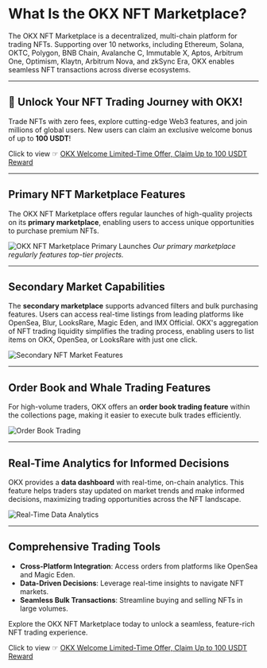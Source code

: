 # What Is the OKX NFT Marketplace?

The OKX NFT Marketplace is a decentralized, multi-chain platform for trading NFTs. Supporting over 10 networks, including Ethereum, Solana, OKTC, Polygon, BNB Chain, Avalanche C, Immutable X, Aptos, Arbitrum One, Optimism, Klaytn, Arbitrum Nova, and zkSync Era, OKX enables seamless NFT transactions across diverse ecosystems.

---

## 🚀 Unlock Your NFT Trading Journey with OKX!

Trade NFTs with zero fees, explore cutting-edge Web3 features, and join millions of global users. New users can claim an exclusive welcome bonus of up to **100 USDT**!  

Click to view ☞ [OKX Welcome Limited-Time Offer, Claim Up to 100 USDT Reward](https://bit.ly/OKXe)

---

## Primary NFT Marketplace Features

The OKX NFT Marketplace offers regular launches of high-quality projects on its **primary marketplace**, enabling users to access unique opportunities to purchase premium NFTs.

![OKX NFT Marketplace Primary Launches](https://www.okx.com/cdn/assets/plugins/announcements/contentful/tofttmniq0qv/bkIATYFIvjw7fkgRDjd6o/e4383e0db27b714fc071fa7ed4a9df6e/image-5.png)
*Our primary marketplace regularly features top-tier projects.*

---

## Secondary Market Capabilities

The **secondary marketplace** supports advanced filters and bulk purchasing features. Users can access real-time listings from leading platforms like OpenSea, Blur, LooksRare, Magic Eden, and IMX Official. OKX's aggregation of NFT trading liquidity simplifies the trading process, enabling users to list items on OKX, OpenSea, or LooksRare with just one click.

![Secondary NFT Market Features](https://www.okx.com/cdn/assets/plugins/announcements/contentful/tofttmniq0qv/4MptC3gAeaNPof5LHVs6T0/61ae8cef7cbda4e487c131bfdc50c34a/image.png)

---

## Order Book and Whale Trading Features

For high-volume traders, OKX offers an **order book trading feature** within the collections page, making it easier to execute bulk trades efficiently.

![Order Book Trading](https://www.okx.com/cdn/assets/plugins/announcements/contentful/tofttmniq0qv/2bVk96kq7H0C7l7y8hSw7P/1275d1e00fd7d9d6f1ef242b245334b3/image-2.png)

---

## Real-Time Analytics for Informed Decisions

OKX provides a **data dashboard** with real-time, on-chain analytics. This feature helps traders stay updated on market trends and make informed decisions, maximizing trading opportunities across the NFT landscape.

![Real-Time Data Analytics](https://www.okx.com/cdn/assets/plugins/announcements/contentful/tofttmniq0qv/5nnp0BdAtYVHzTZf7t60BI/04f66d353c0924c7942ae189c51016d5/image-4.png)

---

## Comprehensive Trading Tools

- **Cross-Platform Integration**: Access orders from platforms like OpenSea and Magic Eden.
- **Data-Driven Decisions**: Leverage real-time insights to navigate NFT markets.
- **Seamless Bulk Transactions**: Streamline buying and selling NFTs in large volumes.

Explore the OKX NFT Marketplace today to unlock a seamless, feature-rich NFT trading experience.

Click to view ☞ [OKX Welcome Limited-Time Offer, Claim Up to 100 USDT Reward](https://bit.ly/OKXe)

